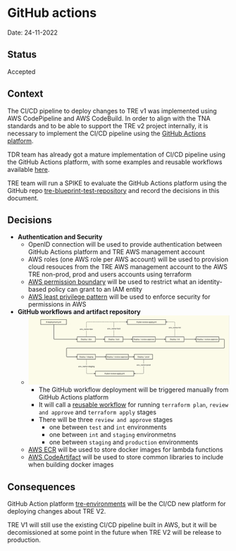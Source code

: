 # GitHub actions

Date: 24-11-2022

## Status

Accepted

## Context

The CI/CD pipeline to deploy changes to TRE v1 was implemented using AWS CodePipeline and AWS CodeBuild. In order to align with the TNA standards and to be able to support the TRE v2 project internally, it is necessary to implement the CI/CD pipeline using the [GitHub Actions platform](https://docs.github.com/en/actions).

TDR team has already got a mature implementation of CI/CD pipeline using the GitHub Actions platform, with some examples and reusable workflows available [here](https://github.com/nationalarchives/tdr-github-actions). 

TRE team will run a SPIKE to evaluate the GitHub Actions platform using the GitHub repo [tre-blueprint-test-repository](https://github.com/nationalarchives/tre-blueprint-test-repository) and record the decisions in this document.


## Decisions

- **Authentication and Security**
    - OpenID connection will be used to provide authentication between GitHub Actions platform and TRE AWS management account
    - AWS roles (one AWS role per AWS account) will be used to provision cloud resouces from the TRE AWS management account to the AWS TRE non-prod, prod and users accounts using terraform
    - [AWS permission boundary](https://docs.aws.amazon.com/IAM/latest/UserGuide/access_policies_boundaries.html) will be used to restrict what an identity-based policy can grant to an IAM entity
    - [AWS least privilege pattern](https://aws.amazon.com/blogs/security/techniques-for-writing-least-privilege-iam-policies/) will be used to enforce security for permissions in AWS
- **GitHub workflows and artifact repository**
    - ![GitHub workflow deployment](./images/github-workflow-tf-deployment.png)
        - The GitHub workflow deployment will be triggered manually from GitHub Actions platform
        - It will call a [reusable workflow](https://docs.github.com/en/actions/using-workflows/reusing-workflows#overview) for running `terraform plan`, `review and approve` and `terraform apply` stages
        - There will be three `review and approve` stages
            - one between `test` and `int` environments
            - one between `int` and `staging` environmetns
            - one between `staging` and `production` environments
    - [AWS ECR](https://docs.aws.amazon.com/AmazonECR/latest/userguide/what-is-ecr.html) will be used to store docker images for lambda functions
    - [AWS CodeArtifact](https://docs.aws.amazon.com/codeartifact/latest/ug/welcome.html) will be used to store common libraries to include when building docker images

## Consequences

GitHub Action platform [tre-environments](https://github.com/nationalarchives/tre-environments) will be the CI/CD new platform for deploying changes about TRE V2.

TRE V1 will still use the existing CI/CD pipeline built in AWS, but it will be decomissioned at some point in the future when TRE V2 will be release to production.